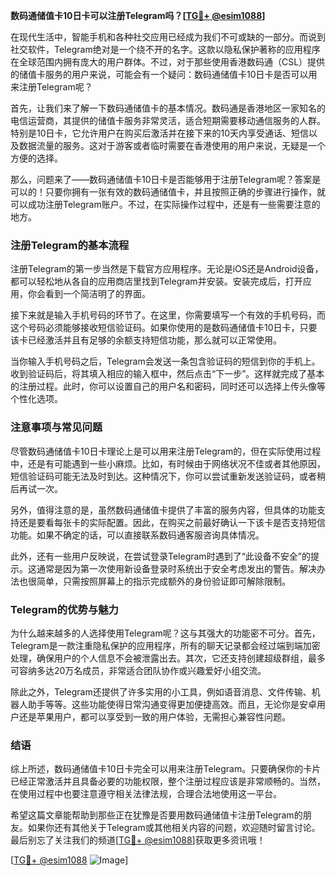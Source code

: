 **数码通储值卡10日卡可以注册Telegram吗？[[TG💪+ @esim1088](https://t.me/s/esim1088)]**

在现代生活中，智能手机和各种社交应用已经成为我们不可或缺的一部分。而说到社交软件，Telegram绝对是一个绕不开的名字。这款以隐私保护著称的应用程序在全球范围内拥有庞大的用户群体。不过，对于那些使用香港数码通（CSL）提供的储值卡服务的用户来说，可能会有一个疑问：数码通储值卡10日卡是否可以用来注册Telegram呢？

首先，让我们来了解一下数码通储值卡的基本情况。数码通是香港地区一家知名的电信运营商，其提供的储值卡服务非常灵活，适合短期需要移动通信服务的人群。特别是10日卡，它允许用户在购买后激活并在接下来的10天内享受通话、短信以及数据流量的服务。这对于游客或者临时需要在香港使用的用户来说，无疑是一个方便的选择。

那么，问题来了——数码通储值卡10日卡是否能够用于注册Telegram呢？答案是可以的！只要你拥有一张有效的数码通储值卡，并且按照正确的步骤进行操作，就可以成功注册Telegram账户。不过，在实际操作过程中，还是有一些需要注意的地方。

### 注册Telegram的基本流程

注册Telegram的第一步当然是下载官方应用程序。无论是iOS还是Android设备，都可以轻松地从各自的应用商店里找到Telegram并安装。安装完成后，打开应用，你会看到一个简洁明了的界面。

接下来就是输入手机号码的环节了。在这里，你需要填写一个有效的手机号码，而这个号码必须能够接收短信验证码。如果你使用的是数码通储值卡10日卡，只要该卡已经激活并且有足够的余额支持短信功能，那么就可以正常使用。

当你输入手机号码之后，Telegram会发送一条包含验证码的短信到你的手机上。收到验证码后，将其填入相应的输入框中，然后点击“下一步”。这样就完成了基本的注册过程。此时，你可以设置自己的用户名和密码，同时还可以选择上传头像等个性化选项。

### 注意事项与常见问题

尽管数码通储值卡10日卡理论上是可以用来注册Telegram的，但在实际使用过程中，还是有可能遇到一些小麻烦。比如，有时候由于网络状况不佳或者其他原因，短信验证码可能无法及时到达。这种情况下，你可以尝试重新发送验证码，或者稍后再试一次。

另外，值得注意的是，虽然数码通储值卡提供了丰富的服务内容，但具体的功能支持还是要看每张卡的实际配置。因此，在购买之前最好确认一下该卡是否支持短信功能。如果不确定的话，可以直接联系数码通客服咨询具体情况。

此外，还有一些用户反映说，在尝试登录Telegram时遇到了“此设备不安全”的提示。这通常是因为第一次使用新设备登录时系统出于安全考虑发出的警告。解决办法也很简单，只需按照屏幕上的指示完成额外的身份验证即可解除限制。

### Telegram的优势与魅力

为什么越来越多的人选择使用Telegram呢？这与其强大的功能密不可分。首先，Telegram是一款注重隐私保护的应用程序，所有的聊天记录都会经过端到端加密处理，确保用户的个人信息不会被泄露出去。其次，它还支持创建超级群组，最多可容纳多达20万名成员，非常适合团队协作或兴趣爱好小组交流。

除此之外，Telegram还提供了许多实用的小工具，例如语音消息、文件传输、机器人助手等等。这些功能使得日常沟通变得更加便捷高效。而且，无论你是安卓用户还是苹果用户，都可以享受到一致的用户体验，无需担心兼容性问题。

### 结语

综上所述，数码通储值卡10日卡完全可以用来注册Telegram。只要确保你的卡片已经正常激活并且具备必要的功能权限，整个注册过程应该是非常顺畅的。当然，在使用过程中也要注意遵守相关法律法规，合理合法地使用这一平台。

希望这篇文章能帮助到那些正在犹豫是否要用数码通储值卡注册Telegram的朋友。如果你还有其他关于Telegram或其他相关内容的问题，欢迎随时留言讨论。最后别忘了关注我们的频道[[TG💪+ @esim1088](https://t.me/s/esim1088)]获取更多资讯哦！

[[TG💪+ @esim1088](https://t.me/s/esim1088) ![Image](https://i.postimg.cc/4NQfJmqS/Snipaste-2025-05-13-00-14-12.png)]